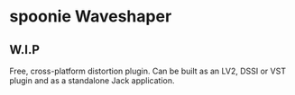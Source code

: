 # spoonie Waveshaper

## W.I.P

Free, cross-platform distortion plugin. Can be built as an LV2, DSSI or VST plugin and as a standalone Jack application.
